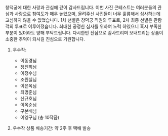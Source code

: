 창덕궁에 대한 사랑과 관심에 깊이 감사드립니다. 이번 사진 콘테스트는 여러분들의 관심과 사랑으로 참여도가 매우 높았으며, 올려주신 사진들이 너무 훌륭해서 심사하는데 고심하지 않을 수 없었습니다. 1차 선별은 창덕궁 직원의 투표로, 2차 최종 선별은 관람객의 투표로 이루어졌습니다. 최대한 공정한 심사를 위하여 노력 하였으니 혹시 부족한 부분이 있더라도 양해 부탁드립니다. 다시한번 진심으로 감사드리며 보내드리는 상품이 소중한 추억이 되시길 진심으로 기원합니다.

1. 우수작:
   - 이동경님
   - 정진희님
   - 이정수님
   - 조원실님
   - 이은옥님
   - 최명준님
   - 신규호님
   - 이옥순님
   - 구본배님
   - 이영구님
   (총 10작품)

2. 우수작 상품 배송기간: 약 2주 후 택배 발송